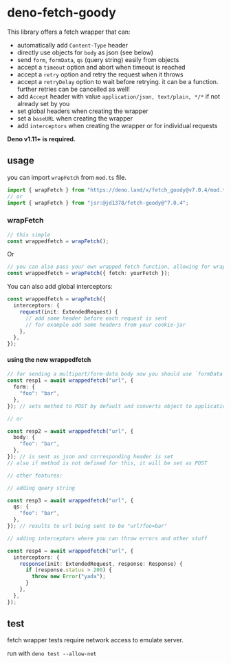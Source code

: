 # deno-fetch-goody

This library offers a fetch wrapper that can:

- automatically add `Content-Type` header
- directly use objects for `body` as json (see below)
- send `form`, `formData`, `qs` (query string) easily from objects
- accept a `timeout` option and abort when timeout is reached
- accept a `retry` option and retry the request when it throws
- accept a `retryDelay` option to wait before retrying. it can be a function.
  further retries can be cancelled as well!
- add `Accept` header with value `application/json, text/plain, */*` if not
  already set by you
- set global headers when creating the wrapper
- set a `baseURL` when creating the wrapper
- add `interceptors` when creating the wrapper or for individual requests

**Deno v1.11+ is required.**

## usage

you can import `wrapFetch` from `mod.ts` file.

```ts
import { wrapFetch } from "https://deno.land/x/fetch_goody@v7.0.4/mod.ts";
// or
import { wrapFetch } from "jsr:@jd1378/fetch-goody@^7.0.4";
```

### wrapFetch

```ts
// this simple
const wrappedfetch = wrapFetch();
```

Or

```ts
// you can also pass your own wrapped fetch function, allowing for wrapping fetch multiple times
const wrappedfetch = wrapFetch({ fetch: yourFetch });
```

You can also add global interceptors:

```ts
const wrappedfetch = wrapFetch({
  interceptors: {
    request(init: ExtendedRequest) {
      // add some header before each request is sent
      // for example add some headers from your cookie-jar
    },
  },
});
```

#### using the new wrappedfetch

```ts
// for sending a multipart/form-data body now you should use `formData`.
const resp1 = await wrappedfetch("url", {
  form: {
    "foo": "bar",
  },
}); // sets method to POST by default and converts object to application/x-www-form-urlencoded.

// or

const resp2 = await wrappedfetch("url", {
  body: {
    "foo": "bar",
  },
}); // is sent as json and corresponding header is set
// also if method is not defined for this, it will be set as POST

// other features:

// adding query string

const resp3 = await wrappedfetch("url", {
  qs: {
    "foo": "bar",
  },
}); // results to url being sent to be "url?foo=bar"

// adding interceptors where you can throw errors and other stuff

const resp4 = await wrappedfetch("url", {
  interceptors: {
    response(init: ExtendedRequest, response: Response) {
      if (response.status > 200) {
        throw new Error("yada");
      }
    },
  },
});
```

## test

fetch wrapper tests require network access to emulate server.

run with `deno test --allow-net`
